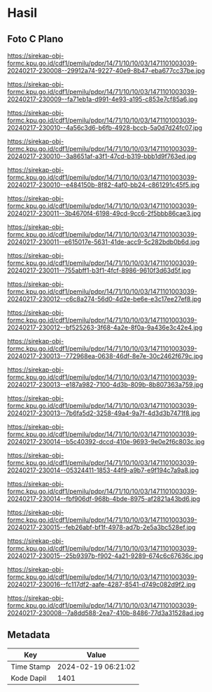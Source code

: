 # Hasil

## Foto C Plano

https://sirekap-obj-formc.kpu.go.id/cdf1/pemilu/pdpr/14/71/10/10/03/1471101003039-20240217-230008--29912a74-9227-40e9-8b47-eba677cc37be.jpg

https://sirekap-obj-formc.kpu.go.id/cdf1/pemilu/pdpr/14/71/10/10/03/1471101003039-20240217-230009--fa71eb1a-d991-4e93-a195-c853e7cf85a6.jpg

https://sirekap-obj-formc.kpu.go.id/cdf1/pemilu/pdpr/14/71/10/10/03/1471101003039-20240217-230010--4a56c3d6-b6fb-4928-bccb-5a0d7d24fc07.jpg

https://sirekap-obj-formc.kpu.go.id/cdf1/pemilu/pdpr/14/71/10/10/03/1471101003039-20240217-230010--3a8651af-a3f1-47cd-b319-bbb1d9f763ed.jpg

https://sirekap-obj-formc.kpu.go.id/cdf1/pemilu/pdpr/14/71/10/10/03/1471101003039-20240217-230010--e484150b-8f82-4af0-bb24-c861291c45f5.jpg

https://sirekap-obj-formc.kpu.go.id/cdf1/pemilu/pdpr/14/71/10/10/03/1471101003039-20240217-230011--3b4670f4-6198-49cd-9cc6-2f5bbb86cae3.jpg

https://sirekap-obj-formc.kpu.go.id/cdf1/pemilu/pdpr/14/71/10/10/03/1471101003039-20240217-230011--e615017e-5631-41de-acc9-5c282bdb0b6d.jpg

https://sirekap-obj-formc.kpu.go.id/cdf1/pemilu/pdpr/14/71/10/10/03/1471101003039-20240217-230011--755abff1-b3f1-4fcf-8986-9610f3d63d5f.jpg

https://sirekap-obj-formc.kpu.go.id/cdf1/pemilu/pdpr/14/71/10/10/03/1471101003039-20240217-230012--c6c8a274-56d0-4d2e-be6e-e3c17ee27ef8.jpg

https://sirekap-obj-formc.kpu.go.id/cdf1/pemilu/pdpr/14/71/10/10/03/1471101003039-20240217-230012--bf525263-3f68-4a2e-8f0a-9a436e3c42e4.jpg

https://sirekap-obj-formc.kpu.go.id/cdf1/pemilu/pdpr/14/71/10/10/03/1471101003039-20240217-230013--772968ea-0638-46df-8e7e-30c2462f679c.jpg

https://sirekap-obj-formc.kpu.go.id/cdf1/pemilu/pdpr/14/71/10/10/03/1471101003039-20240217-230013--e187a982-7100-4d3b-809b-8b807363a759.jpg

https://sirekap-obj-formc.kpu.go.id/cdf1/pemilu/pdpr/14/71/10/10/03/1471101003039-20240217-230013--7b6fa5d2-3258-49a4-9a7f-4d3d3b7471f8.jpg

https://sirekap-obj-formc.kpu.go.id/cdf1/pemilu/pdpr/14/71/10/10/03/1471101003039-20240217-230014--b5c40392-dccd-410e-9693-9e0e2f6c803c.jpg

https://sirekap-obj-formc.kpu.go.id/cdf1/pemilu/pdpr/14/71/10/10/03/1471101003039-20240217-230014--05324411-1853-44f9-a9b7-e9f194c7a9a8.jpg

https://sirekap-obj-formc.kpu.go.id/cdf1/pemilu/pdpr/14/71/10/10/03/1471101003039-20240217-230014--fbf906df-968b-4bde-8975-af2821a43bd6.jpg

https://sirekap-obj-formc.kpu.go.id/cdf1/pemilu/pdpr/14/71/10/10/03/1471101003039-20240217-230015--feb26abf-bf1f-4978-ad7b-2e5a3bc528ef.jpg

https://sirekap-obj-formc.kpu.go.id/cdf1/pemilu/pdpr/14/71/10/10/03/1471101003039-20240217-230015--25b9397b-f902-4a21-9289-674c6c67636c.jpg

https://sirekap-obj-formc.kpu.go.id/cdf1/pemilu/pdpr/14/71/10/10/03/1471101003039-20240217-230016--fc117df2-aafe-4287-8541-d749c082d9f2.jpg

https://sirekap-obj-formc.kpu.go.id/cdf1/pemilu/pdpr/14/71/10/10/03/1471101003039-20240217-230008--7a8dd588-2ea7-410b-8486-77d3a31528ad.jpg


## Metadata

| Key        | Value               |
| ---------- | ------------------- |
| Time Stamp | 2024-02-19 06:21:02 |
| Kode Dapil | 1401                |



